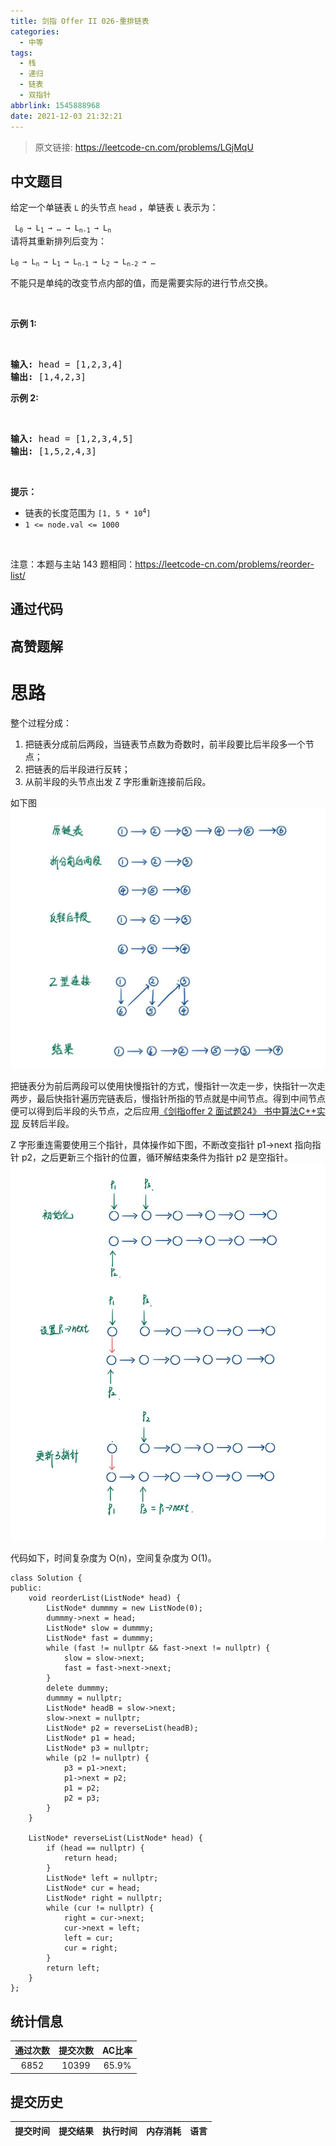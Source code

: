 ```yaml
---
title: 剑指 Offer II 026-重排链表
categories:
  - 中等
tags:
  - 栈
  - 递归
  - 链表
  - 双指针
abbrlink: 1545888968
date: 2021-12-03 21:32:21
---
```


> 原文链接: https://leetcode-cn.com/problems/LGjMqU




## 中文题目
<div><p>给定一个单链表 <code>L</code><em> </em>的头节点 <code>head</code> ，单链表 <code>L</code> 表示为：</p>

<p><code>&nbsp;L<sub>0&nbsp;</sub>&rarr; L<sub>1&nbsp;</sub>&rarr; &hellip; &rarr; L<sub>n-1&nbsp;</sub>&rarr; L<sub>n&nbsp;</sub></code><br />
请将其重新排列后变为：</p>

<p><code>L<sub>0&nbsp;</sub>&rarr;&nbsp;L<sub>n&nbsp;</sub>&rarr;&nbsp;L<sub>1&nbsp;</sub>&rarr;&nbsp;L<sub>n-1&nbsp;</sub>&rarr;&nbsp;L<sub>2&nbsp;</sub>&rarr;&nbsp;L<sub>n-2&nbsp;</sub>&rarr; &hellip;</code></p>

<p>不能只是单纯的改变节点内部的值，而是需要实际的进行节点交换。</p>

<p>&nbsp;</p>

<p><strong>示例 1:</strong></p>

<p><img alt="" src="https://pic.leetcode-cn.com/1626420311-PkUiGI-image.png" style="width: 240px; " /></p>

<pre>
<strong>输入: </strong>head = [1,2,3,4]
<strong>输出: </strong>[1,4,2,3]</pre>

<p><strong>示例 2:</strong></p>

<p><img alt="" src="https://pic.leetcode-cn.com/1626420320-YUiulT-image.png" style="width: 320px; " /></p>

<pre>
<strong>输入: </strong>head = [1,2,3,4,5]
<strong>输出: </strong>[1,5,2,4,3]</pre>

<p>&nbsp;</p>

<p><strong>提示：</strong></p>

<ul>
	<li>链表的长度范围为 <code>[1, 5 * 10<sup>4</sup>]</code></li>
	<li><code>1 &lt;= node.val &lt;= 1000</code></li>
</ul>

<p>&nbsp;</p>

<p><meta charset="UTF-8" />注意：本题与主站 143&nbsp;题相同：<a href="https://leetcode-cn.com/problems/reorder-list/">https://leetcode-cn.com/problems/reorder-list/</a>&nbsp;</p>
</div>

## 通过代码
<RecoDemo>
</RecoDemo>


## 高赞题解
# **思路**
整个过程分成：
1. 把链表分成前后两段，当链表节点数为奇数时，前半段要比后半段多一个节点；
2. 把链表的后半段进行反转；
3. 从前半段的头节点出发 Z 字形重新连接前后段。

如下图
![30c555eb20d5f9314c1af6223368ea9.jpg](../images/LGjMqU-0.jpg)

把链表分为前后两段可以使用快慢指针的方式，慢指针一次走一步，快指针一次走两步，最后快指针遍历完链表后，慢指针所指的节点就是中间节点。得到中间节点便可以得到后半段的头节点，之后应用[《剑指offer 2 面试题24》 书中算法C++实现](https://leetcode-cn.com/problems/UHnkqh/solution/jian-zhi-offer-2-mian-shi-ti-24-shu-zhon-7nq5/) 反转后半段。

Z 字形重连需要使用三个指针，具体操作如下图，不断改变指针 p1->next 指向指针 p2，之后更新三个指针的位置，循环解结束条件为指针 p2 是空指针。
![c099134b3ccb7ea5e33b2a82816f95d.jpg](../images/LGjMqU-1.jpg)

代码如下，时间复杂度为 O(n)，空间复杂度为 O(1)。

```
class Solution {
public:
    void reorderList(ListNode* head) {
        ListNode* dummmy = new ListNode(0);
        dummmy->next = head;
        ListNode* slow = dummmy;
        ListNode* fast = dummmy;
        while (fast != nullptr && fast->next != nullptr) {
            slow = slow->next;
            fast = fast->next->next;
        }
        delete dummmy;
        dummmy = nullptr;
        ListNode* headB = slow->next;
        slow->next = nullptr;
        ListNode* p2 = reverseList(headB);
        ListNode* p1 = head;
        ListNode* p3 = nullptr;
        while (p2 != nullptr) {
            p3 = p1->next;
            p1->next = p2;
            p1 = p2;
            p2 = p3;
        }
    }

    ListNode* reverseList(ListNode* head) {
        if (head == nullptr) {
            return head;
        }
        ListNode* left = nullptr;
        ListNode* cur = head;
        ListNode* right = nullptr;
        while (cur != nullptr) {
            right = cur->next;
            cur->next = left;
            left = cur;
            cur = right;
        }
        return left;
    }
};
```


## 统计信息
| 通过次数 | 提交次数 | AC比率 |
| :------: | :------: | :------: |
|    6852    |    10399    |   65.9%   |

## 提交历史
| 提交时间 | 提交结果 | 执行时间 |  内存消耗  | 语言 |
| :------: | :------: | :------: | :--------: | :--------: |
